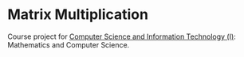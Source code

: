 # Matrix Multiplication
Course project for [Computer Science and Information Technology (Ⅰ)](https://www.csie.ntu.edu.tw/~kmchao/CSIT17fall/):  Mathematics and Computer Science.
